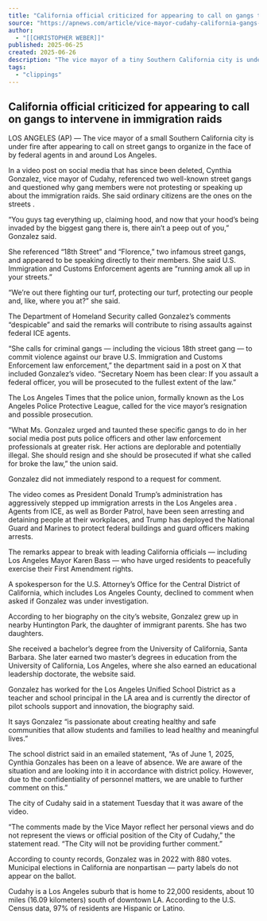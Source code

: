 ```yaml
---
title: "California official criticized for appearing to call on gangs to intervene in immigration raids"
source: "https://apnews.com/article/vice-mayor-cudahy-california-gangs-immigration-3d810253303b07a7cfc5d0ad6f79eb7e"
author:
  - "[[CHRISTOPHER WEBER]]"
published: 2025-06-25
created: 2025-06-26
description: "The vice mayor of a tiny Southern California city is under fire after appearing to call on street gangs to organize in the face of immigration sweeps by federal agents in Los Angeles."
tags:
  - "clippings"
---
```

## California official criticized for appearing to call on gangs to intervene in immigration raids

LOS ANGELES (AP) — The vice mayor of a small Southern California city is under fire after appearing to call on street gangs to organize in the face of by federal agents in and around Los Angeles.

In a video post on social media that has since been deleted, Cynthia Gonzalez, vice mayor of Cudahy, referenced two well-known street gangs and questioned why gang members were not protesting or speaking up about the immigration raids. She said ordinary citizens are the ones on the streets .

“You guys tag everything up, claiming hood, and now that your hood’s being invaded by the biggest gang there is, there ain’t a peep out of you,” Gonzalez said.

She referenced “18th Street” and “Florence,” two infamous street gangs, and appeared to be speaking directly to their members. She said U.S. Immigration and Customs Enforcement agents are “running amok all up in your streets.”

“We’re out there fighting our turf, protecting our turf, protecting our people and, like, where you at?” she said.

The Department of Homeland Security called Gonzalez’s comments “despicable” and said the remarks will contribute to rising assaults against federal ICE agents.

“She calls for criminal gangs — including the vicious 18th street gang — to commit violence against our brave U.S. Immigration and Customs Enforcement law enforcement,” the department said in a post on X that included Gonzalez’s video. “Secretary Noem has been clear: If you assault a federal officer, you will be prosecuted to the fullest extent of the law.”

The Los Angeles Times that the police union, formally known as the Los Angeles Police Protective League, called for the vice mayor’s resignation and possible prosecution.

“What Ms. Gonzalez urged and taunted these specific gangs to do in her social media post puts police officers and other law enforcement professionals at greater risk. Her actions are deplorable and potentially illegal. She should resign and she should be prosecuted if what she called for broke the law,” the union said.

Gonzalez did not immediately respond to a request for comment.

The video comes as President Donald Trump’s administration has aggressively stepped up immigration arrests in the Los Angeles area . Agents from ICE, as well as Border Patrol, have been seen arresting and detaining people at their workplaces, and Trump has deployed the National Guard and Marines to protect federal buildings and guard officers making arrests.

The remarks appear to break with leading California officials — including Los Angeles Mayor Karen Bass — who have urged residents to peacefully exercise their First Amendment rights.

A spokesperson for the U.S. Attorney’s Office for the Central District of California, which includes Los Angeles County, declined to comment when asked if Gonzalez was under investigation.

According to her biography on the city’s website, Gonzalez grew up in nearby Huntington Park, the daughter of immigrant parents. She has two daughters.

She received a bachelor’s degree from the University of California, Santa Barbara. She later earned two master’s degrees in education from the University of California, Los Angeles, where she also earned an educational leadership doctorate, the website said.

Gonzalez has worked for the Los Angeles Unified School District as a teacher and school principal in the LA area and is currently the director of pilot schools support and innovation, the biography said.

It says Gonzalez “is passionate about creating healthy and safe communities that allow students and families to lead healthy and meaningful lives.”

The school district said in an emailed statement, “As of June 1, 2025, Cynthia Gonzales has been on a leave of absence. We are aware of the situation and are looking into it in accordance with district policy. However, due to the confidentiality of personnel matters, we are unable to further comment on this.”

The city of Cudahy said in a statement Tuesday that it was aware of the video.

“The comments made by the Vice Mayor reflect her personal views and do not represent the views or official position of the City of Cudahy,” the statement read. “The City will not be providing further comment.”

According to county records, Gonzalez was in 2022 with 880 votes. Municipal elections in California are nonpartisan — party labels do not appear on the ballot.

Cudahy is a Los Angeles suburb that is home to 22,000 residents, about 10 miles (16.09 kilometers) south of downtown LA. According to the U.S. Census data, 97% of residents are Hispanic or Latino.